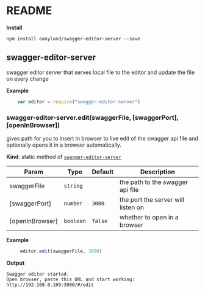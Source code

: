 # README #

**Install**

    npm install oanylund/swagger-editor-server --save

<a name="module_swagger-editor-server"></a>
## swagger-editor-server
swagger editor server that serves local file to the editor and update the file on every change

**Example**  
```javascript
    var editor = require("swagger-editor-server")
```
<a name="module_swagger-editor-server.edit"></a>
### swagger-editor-server.edit(swaggerFile, [swaggerPort], [openInBrowser])
gives path for you to insert in browser to live edit of the swagger api file
 and optionally opens it in a browser automatically.

**Kind**: static method of <code>[swagger-editor-server](#swagger-editor-server)</code>  

| Param | Type | Default | Description |
| --- | --- | --- | --- |
| swaggerFile | <code>string</code> |  | the path to the swagger api file |
| [swaggerPort] | <code>number</code> | <code>3000</code> | the port the server will listen on |
| [openInBrowser] | <code>boolean</code> | <code>false</code> | whether to open in a browser |

**Example**  
```javascript
     editor.edit(swaggerFile, 3000)
 ```

**Output**

    Swagger editor started.
    Open browser, paste this URL and start working: http://192.168.0.109:3000/#/edit

